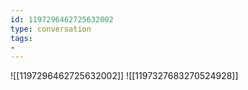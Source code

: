 ```yaml
---
id: 1197296462725632002
type: conversation
tags:
- 
---
```

![[1197296462725632002]]
![[1197327683270524928]]

